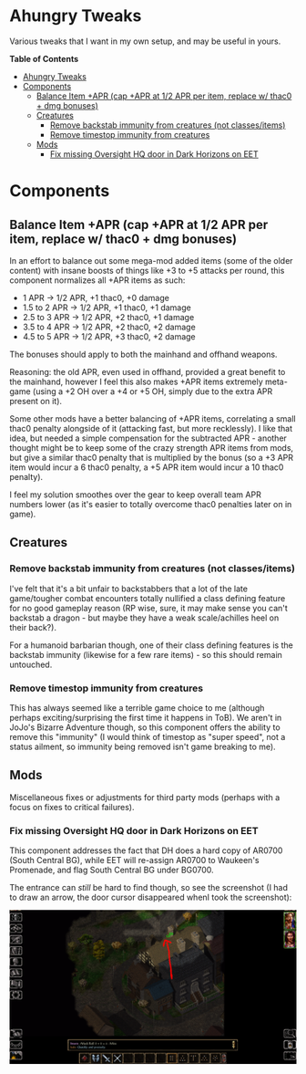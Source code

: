 # Ahungry Tweaks

Various tweaks that I want in my own setup, and may be useful in yours.

<!-- markdown-toc start - Don't edit this section. Run M-x markdown-toc-refresh-toc -->
**Table of Contents**

- [Ahungry Tweaks](#ahungry-tweaks)
- [Components](#components)
    - [Balance Item +APR (cap +APR at 1/2 APR per item, replace w/ thac0 + dmg bonuses)](#balance-item-apr-cap-apr-at-12-apr-per-item-replace-w-thac0--dmg-bonuses)
    - [Creatures](#creatures)
        - [Remove backstab immunity from creatures (not classes/items)](#remove-backstab-immunity-from-creatures-not-classesitems)
        - [Remove timestop immunity from creatures](#remove-timestop-immunity-from-creatures)
    - [Mods](#mods)
        - [Fix missing Oversight HQ door in Dark Horizons on EET](#fix-missing-oversight-hq-door-in-dark-horizons-on-eet)

<!-- markdown-toc end -->

# Components

## Balance Item +APR (cap +APR at 1/2 APR per item, replace w/ thac0 + dmg bonuses)

In an effort to balance out some mega-mod added items (some of the
older content) with insane boosts of things like +3 to +5 attacks per
round, this component normalizes all +APR items as such:

- 1 APR -> 1/2 APR, +1 thac0, +0 damage
- 1.5 to 2 APR -> 1/2 APR, +1 thac0, +1 damage
- 2.5 to 3 APR -> 1/2 APR, +2 thac0, +1 damage
- 3.5 to 4 APR -> 1/2 APR, +2 thac0, +2 damage
- 4.5 to 5 APR -> 1/2 APR, +3 thac0, +2 damage

The bonuses should apply to both the mainhand and offhand weapons.

Reasoning: the old APR, even used in offhand, provided a great
benefit to the mainhand, however I feel this also makes +APR items
extremely meta-game (using a +2 OH over a +4 or +5 OH, simply due to
the extra APR present on it).

Some other mods have a better balancing of +APR items, correlating a
small thac0 penalty alongside of it (attacking fast, but more
recklessly).  I like that idea, but needed a simple compensation for
the subtracted APR - another thought might be to keep some of the
crazy strength APR items from mods, but give a similar thac0 penalty
that is multiplied by the bonus (so a +3 APR item would incur a 6
thac0 penalty, a +5 APR item would incur a 10 thac0 penalty).

I feel my solution smoothes over the gear to keep overall team APR
numbers lower (as it's easier to totally overcome thac0 penalties
later on in game).

## Creatures

### Remove backstab immunity from creatures (not classes/items)

I've felt that it's a bit unfair to backstabbers that a lot of the
late game/tougher combat encounters totally nullified a class defining
feature for no good gameplay reason (RP wise, sure, it may make sense
you can't backstab a dragon - but maybe they have a weak
scale/achilles heel on their back?).

For a humanoid barbarian though, one of their class defining features
is the backstab immunity (likewise for a few rare items) - so this
should remain untouched.

### Remove timestop immunity from creatures

This has always seemed like a terrible game choice to me (although
perhaps exciting/surprising the first time it happens in ToB).
We aren't in JoJo's Bizarre Adventure though, so this component offers
the ability to remove this "immunity" (I would think of timestop as
"super speed", not a status ailment, so immunity being removed isn't
game breaking to me).

## Mods

Miscellaneous fixes or adjustments for third party mods (perhaps with
a focus on fixes to critical failures).

### Fix missing Oversight HQ door in Dark Horizons on EET

This component addresses the fact that DH does a hard copy of AR0700
(South Central BG), while EET will re-assign AR0700 to Waukeen's
Promenade, and flag South Central BG under BG0700.

The entrance can *still* be hard to find though, so see the
screenshot (I had to draw an arrow, the door cursor disappeared whenI
took the screenshot):

![oversighthq](https://github.com/ahungry/ahungry_tweaks/blob/master/oversighthq.png)
